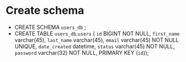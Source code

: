 # Create schema
- CREATE SCHEMA `users_db` ;
- CREATE TABLE `users_db`.`users` (
  `id` BIGINT NOT NULL,
  `first_name` varchar(45),
  `last_name` varchar(45),
  `email` varchar(45) NOT NULL UNIQUE,
  `date_created` datetime,
  `status` varchar(45) NOT NULL,
  `password` varchar(32) NOT NULL,
  PRIMARY KEY (`id`));